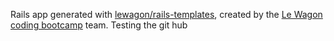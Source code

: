 Rails app generated with [lewagon/rails-templates](https://github.com/lewagon/rails-templates), created by the [Le Wagon coding bootcamp](https://www.lewagon.com) team.
Testing the git hub
